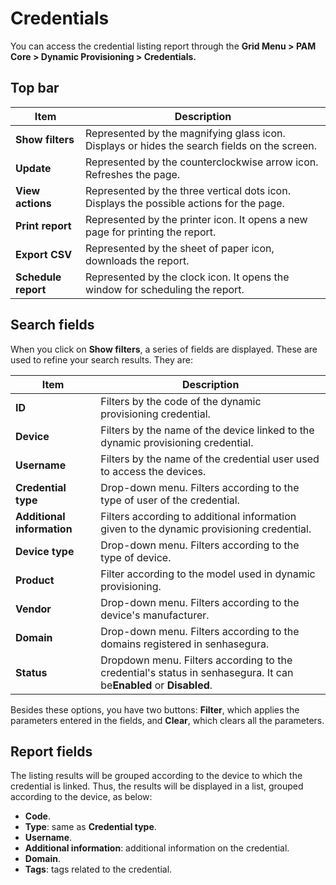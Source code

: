 # Credentials

You can access the credential listing report through the **Grid Menu &gt; PAM Core &gt; Dynamic Provisioning &gt; Credentials.**

## Top bar

| Item                      | Description                                                                                  |
| ------------------------- | -------------------------------------------------------------------------------------------- |
| **Show filters**    | Represented by the magnifying glass icon. Displays or hides the search fields on the screen. |
| **Update**          | Represented by the counterclockwise arrow icon. Refreshes the page.                          |
| **View actions**    | Represented by the three vertical dots icon. Displays the possible actions for the page.     |
| **Print report**    | Represented by the printer icon. It opens a new page for printing the report.                |
| **Export CSV**      | Represented by the sheet of paper icon, downloads the report.                                |
| **Schedule report** | Represented by the clock icon. It opens the window for scheduling the report.                |

## Search fields

When you click on **Show filters**, a series of fields are displayed. These are used to refine your search results. They are:

| Item                             | Description                                                                                                                    |
| -------------------------------- | ------------------------------------------------------------------------------------------------------------------------------ |
| **ID**                     | Filters by the code of the dynamic provisioning credential.                                                                    |
| **Device**                 | Filters by the name of the device linked to the dynamic provisioning credential.                                               |
| **Username**               | Filters by the name of the credential user used to access the devices.                                                         |
| **Credential type**        | Drop-down menu. Filters according to the type of user of the credential.                                                       |
| **Additional information** | Filters according to additional information given to the dynamic provisioning credential.                                      |
| **Device type**            | Drop-down menu. Filters according to the type of device.                                                                       |
| **Product**                | Filter according to the model used in dynamic provisioning.                                                                    |
| **Vendor**                 | Drop-down menu. Filters according to the device's manufacturer.                                                                |
| **Domain**                 | Drop-down menu. Filters according to the domains registered in senhasegura.                                                    |
| **Status**                 | Dropdown menu. Filters according to the credential's status in senhasegura. It can be**Enabled** or **Disabled**. |

Besides these options, you have two buttons: **Filter**, which applies the parameters entered in the fields, and **Clear**, which clears all the parameters.

## Report fields

The listing results will be grouped according to the device to which the credential is linked. Thus, the results will be displayed in a list, grouped according to the device, as below:

* **Code**.
* **Type**: same as **Credential type**.
* **Username**.
* **Additional information**: additional information on the credential.
* **Domain**.
* **Tags**: tags related to the credential.
